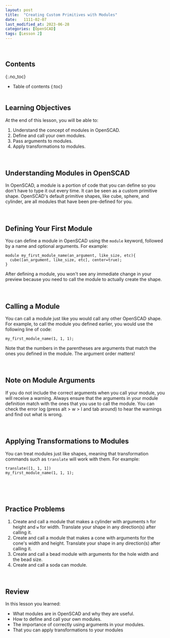 ```yaml
---
layout: post
title:  "Creating Custom Primitives with Modules"
date:   1111-02-07
last_modified_at: 2023-06-28
categories: [OpenSCAD]
tags: [Lesson 2]
---
```

<br>

## Contents
{:.no_toc}
* Table of contents
{:toc}
<br><br>

## Learning Objectives
At the end of this lesson, you will be able to:

1. Understand the concept of modules in OpenSCAD.
2. Define and call your own modules.
3. Pass arguments to modules.
4. Apply transformations to modules.
<br><br><br>

## Understanding Modules in OpenSCAD
In OpenSCAD, a module is a portion of code that you can define so you don't have to type it out every time. It can be seen as a custom primitive shape. OpenSCAD's default primitive shapes, like cube, sphere, and cylinder, are all modules that have been pre-defined for you.
<br><br><br>

## Defining Your First Module
You can define a module in OpenSCAD using the `module` keyword, followed by a name and optional arguments. For example:

```
module my_first_module_name(an_argument, like_size, etc){
  cube([an_argument, like_size, etc], center=true);
}
```

After defining a module, you won't see any immediate change in your preview because you need to call the module to actually create the shape.
<br><br><br>

## Calling a Module
You can call a module just like you would call any other OpenSCAD shape. For example, to call the module you defined earlier, you would use the following line of code:

```
my_first_module_name(1, 1, 1);
```

Note that the numbers in the parentheses are arguments that match the ones you defined in the module. The argument order matters!
<br><br><br>

## Note on Module Arguments
If you do not include the correct arguments when you call your module, you will receive a warning. Always ensure that the arguments in your module definition match with the ones that you use to call the module. You can check the error log (press alt > w > l and tab around) to hear the warnings and find out what is wrong.
<br><br><br>

## Applying Transformations to Modules
You can treat modules just like shapes, meaning that transformation commands such as `translate` will work with them. For example:

```
translate([1, 1, 1])
my_first_module_name(1, 1, 1);
```
<br><br><br>

## Practice Problems
1. Create and call a module that makes a cylinder with arguments `h` for height and `w` for width. Translate your shape in any direction(s) after calling it.
2. Create and call a module that makes a cone with arguments for the cone's width and height. Translate your shape in any direction(s) after calling it.
3. Create and call a bead module with arguments for the hole width and the bead size.
4. Create and call a soda can module.
<br><br><br>

## Review
In this lesson you learned:
- What modules are in OpenSCAD and why they are useful.
- How to define and call your own modules.
- The importance of correctly using arguments in your modules.
- That you can apply transformations to your modules
<br><br><br>
